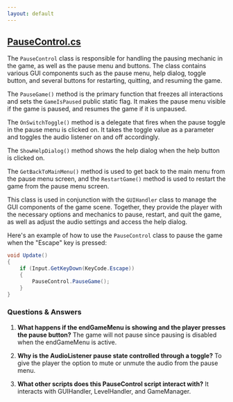 ```yaml
---
layout: default
---
```


## [PauseControl.cs](https://github.com/corovcam/pipe-world/blob/main/Assets/Scripts/PauseControl.cs)

The `PauseControl` class is responsible for handling the pausing mechanic in the game, as well as the pause menu and buttons. The class contains various GUI components such as the pause menu, help dialog, toggle button, and several buttons for restarting, quitting, and resuming the game. 

The `PauseGame()` method is the primary function that freezes all interactions and sets the `GameIsPaused` public static flag. It makes the pause menu visible if the game is paused, and resumes the game if it is unpaused. 

The `OnSwitchToggle()` method is a delegate that fires when the pause toggle in the pause menu is clicked on. It takes the toggle value as a parameter and toggles the audio listener on and off accordingly. 

The `ShowHelpDialog()` method shows the help dialog when the help button is clicked on. 

The `GetBackToMainMenu()` method is used to get back to the main menu from the pause menu screen, and the `RestartGame()` method is used to restart the game from the pause menu screen. 

This class is used in conjunction with the `GUIHandler` class to manage the GUI components of the game scene. Together, they provide the player with the necessary options and mechanics to pause, restart, and quit the game, as well as adjust the audio settings and access the help dialog. 

Here's an example of how to use the `PauseControl` class to pause the game when the "Escape" key is pressed:

```csharp
void Update()
{
    if (Input.GetKeyDown(KeyCode.Escape))
    {
        PauseControl.PauseGame();
    }
}
``` 

### Questions & Answers

1. **What happens if the endGameMenu is showing and the player presses the pause button?**
    The game will not pause since pausing is disabled when the endGameMenu is active.

2. **Why is the AudioListener pause state controlled through a toggle?**
    To give the player the option to mute or unmute the audio from the pause menu.

3. **What other scripts does this PauseControl script interact with?**
    It interacts with GUIHandler, LevelHandler, and GameManager.